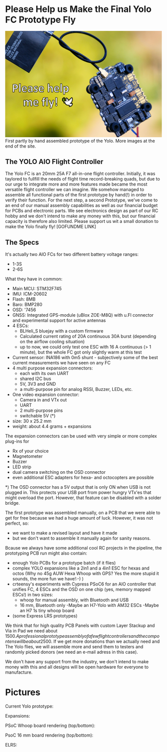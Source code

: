 # Please Help us Make the Final Yolo FC Prototype Fly


![Manually assembled first prototype with GNSS Antenna](https://github.com/crteensy/yolo-fc/blob/master/.md/images/title.jpg)
First partly by hand assembled prototype of the Yolo. More images at the end of the site.


## The YOLO AIO Flight Controller
The Yolo FC is an 20mm 25A F7 all-in-one flight controller. Initially, it was taylored to fullfill the needs of flight time record-breaking quads, but due to our urge to integrate more and more features made became the most versatile flight controller we can imagine. 
We somehow managed to assemble all functional parts of the first prototype by hand(!) in order to verify their function. For the next step, a second Prototype, we've come to an end of our manual assembly capabilities as well as our financial budget for PCBs and electronic parts. We see electronics design as part of our RC hobby and we don't intend to make any money with this, but our financial capacity is therefore also limited.
Please support us wit a small donation to make the Yolo finally fly!
[GOFUNDME LINK]

## The Specs 
It's actually two AIO FCs for two different battery voltage ranges:
- 1-3S
- 2-6S

What they have in common:
- Main MCU: STM32F745
- IMU: ICM-20602
- Flash: 8MB
- Baro: BMP280
- OSD: '7456 
- GNSS: Integrated GPS-module (uBlox ZOE-M8Q) with u.Fl connector and experimental support for active antennas
- 4 ESCs:
  - BLHeli_S bluejay with a custom firmware
  - Calculated current rating of 20A continuous 30A burst (depending on the airflow cooling situation)
  - up to now, we could only test one ESC with 16 A continuous (> 1 minute), but the whole FC got only slightly warm at this test
- Current sensor: INA186 with 0m5 shunt - subjectively some of the best current measurements we have seen on any FC
- 4 multi purpose expansion connectors:
  - each with its own UART
  - shared I2C bus
  - 5V, 3V3 and GND
  - a multi-purpose pin for analog RSSI, Buzzer, LEDs, etc.
- One video expansion connector:
  - Camera in and VTx out
  - UART
  - 2 multi-purpose pins
  - switchable 5V (*)
- size: 30 x 25.2 mm
- weight: about 4.4 grams + expansions

The expansion connectors can be used with very simple or more complex plug-ins for
- Rx of your choice
- Magnetometer
- Buzzer
- LED strip
- dual camera switching on the OSD connector
- even additional ESC adapters for hexa- and octocopters are possible

*) The OSD connector has a 5V output that is only ON when USB is not plugged in. This protects your USB port from power hungry VTx'es that might overload the port. However, that feature can be disabled with a solder bridge.

The first prototype was assembled manually, on a PCB that we were able to get for free because we had a huge amount of luck. However, it was not perfect, so:
- we want to make a revised layout and have it made
- but we don't want to assemble it manually again for sanity reasons.

Bcause we always have some additional cool RC projects in the pipeline, the prototyping PCB run might also contain:
- enough Yolo PCBs for a prototype batch (if it flies)
- complex YOLO expansions like a 2in1 and a 4in1 ESC for hexas and octos (Why no 45g AUW Hexa Whoop with GPS? Yes the more stupid it sounds, the more fun we have!:-) )
- crteensy's experiments with Cypress PSoC6 for an AIO controller that unifies FC, 4 ESCs and the OSD on one chip (yes, memory mapped ESCs!) in two sizes:
  - whoop for manual assembly, with Bluetooth and USB
  - 16 mm, Bluetooth only
-Maybe an H7-Yolo with AM32 ESCs 
-Maybe an H7 1s tiny whoop board 
- (some Express LRS prototypes)

We think that for high quality PCB Panels with custom Layer Stackup and Via in Pad we need about 1500$. A professional prototype assembly of a few flight controllers and the compontens will be about 2500$. If we get more donations than we actually need and The Yolo flies, we will assemble more and send them to testers and  randomly picked donors (we need an e-mail adress in this case).

We don't have any support from the industry, we don't intend to make money with this and all designs will be open hardware for everyone to manufacture.

# Pictures
Current Yolo prototype:

Expansions:

PSoC Whoop board rendering (top/bottom):

PsoC 16 mm board rendering (top/bottom):

ELRS:

